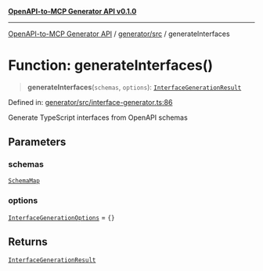 [**OpenAPI-to-MCP Generator API v0.1.0**](../../../README.md)

***

[OpenAPI-to-MCP Generator API](../../../modules.md) / [generator/src](../README.md) / generateInterfaces

# Function: generateInterfaces()

> **generateInterfaces**(`schemas`, `options`): [`InterfaceGenerationResult`](../interfaces/InterfaceGenerationResult.md)

Defined in: [generator/src/interface-generator.ts:86](https://github.com/salacoste/openapi-mcp-generator/blob/fda5c6400a831cddbad9eacd652e11b2f7410b22/packages/generator/src/interface-generator.ts#L86)

Generate TypeScript interfaces from OpenAPI schemas

## Parameters

### schemas

[`SchemaMap`](../type-aliases/SchemaMap.md)

### options

[`InterfaceGenerationOptions`](../interfaces/InterfaceGenerationOptions.md) = `{}`

## Returns

[`InterfaceGenerationResult`](../interfaces/InterfaceGenerationResult.md)
